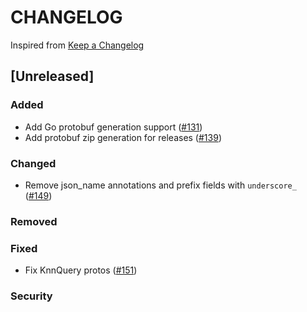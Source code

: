 # CHANGELOG

Inspired from [Keep a Changelog](https://keepachangelog.com/en/1.0.0/)

## [Unreleased]
### Added
- Add Go protobuf generation support ([#131](https://github.com/opensearch-project/opensearch-protobufs/pull/131))
- Add protobuf zip generation for releases ([#139](https://github.com/opensearch-project/opensearch-protobufs/pull/139))

### Changed
- Remove json_name annotations and prefix fields with `underscore_`  ([#149](https://github.com/opensearch-project/opensearch-protobufs/pull/149))

### Removed

### Fixed
- Fix KnnQuery protos ([#151](https://github.com/opensearch-project/opensearch-protobufs/pull/151))

### Security
